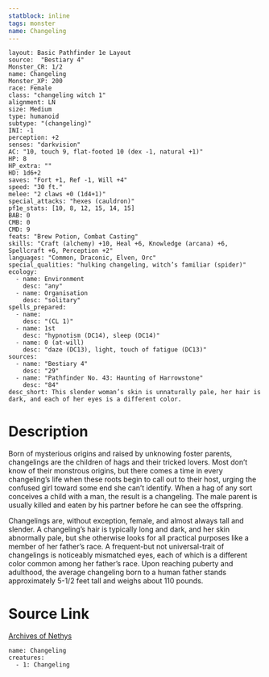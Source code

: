 ```yaml
---
statblock: inline
tags: monster
name: Changeling
---
```

```statblock
layout: Basic Pathfinder 1e Layout
source:  "Bestiary 4"
Monster_CR: 1/2
name: Changeling
Monster_XP: 200
race: Female
class: "changeling witch 1"
alignment: LN
size: Medium
type: humanoid
subtype: "(changeling)"
INI: -1
perception: +2
senses: "darkvision"
AC: "10, touch 9, flat-footed 10 (dex -1, natural +1)"
HP: 8
HP_extra: ""
HD: 1d6+2
saves: "Fort +1, Ref -1, Will +4"
speed: "30 ft."
melee: "2 claws +0 (1d4+1)"
special_attacks: "hexes (cauldron)"
pf1e_stats: [10, 8, 12, 15, 14, 15]
BAB: 0
CMB: 0
CMD: 9
feats: "Brew Potion, Combat Casting"
skills: "Craft (alchemy) +10, Heal +6, Knowledge (arcana) +6, Spellcraft +6, Perception +2"
languages: "Common, Draconic, Elven, Orc"
special_qualities: "hulking changeling, witch’s familiar (spider)"
ecology:
  - name: Environment
    desc: "any"
  - name: Organisation
    desc: "solitary"
spells_prepared:
  - name:
    desc: "(CL 1)"
  - name: 1st
    desc: "hypnotism (DC14), sleep (DC14)"
  - name: 0 (at-will)
    desc: "daze (DC13), light, touch of fatigue (DC13)"
sources:
  - name: "Bestiary 4"
    desc: "29"
  - name: "Pathfinder No. 43: Haunting of Harrowstone"
    desc: "84"
desc_short: This slender woman’s skin is unnaturally pale, her hair is dark, and each of her eyes is a different color.
```
# Description
Born of mysterious origins and raised by unknowing foster parents, changelings are the children of hags and their tricked lovers. Most don’t know of their monstrous origins, but there comes a time in every changeling’s life when these roots begin to call out to their host, urging the confused girl toward some end she can’t identify. When a hag of any sort conceives a child with a man, the result is a changeling. The male parent is usually killed and eaten by his partner before he can see the offspring.

Changelings are, without exception, female, and almost always tall and slender. A changeling’s hair is typically long and dark, and her skin abnormally pale, but she otherwise looks for all practical purposes like a member of her father’s race. A frequent-but not universal-trait of changelings is noticeably mismatched eyes, each of which is a different color common among her father’s race. Upon reaching puberty and adulthood, the average changeling born to a human father stands approximately 5-1/2 feet tall and weighs about 110 pounds.
# Source Link
[Archives of Nethys](https://aonprd.com/MonsterDisplay.aspx?ItemName=Changeling)
```encounter-table
name: Changeling
creatures:
  - 1: Changeling
```

